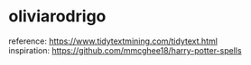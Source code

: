 # oliviarodrigo

reference: https://www.tidytextmining.com/tidytext.html
<br>
inspiration: https://github.com/mmcghee18/harry-potter-spells
